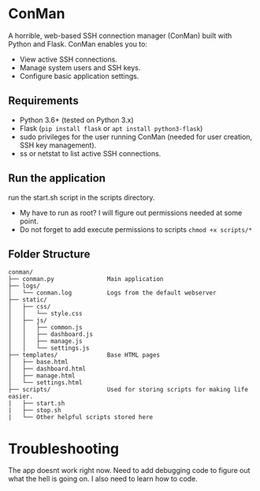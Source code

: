 # ConMan

A horrible, web-based SSH connection manager (ConMan) built with Python and Flask. ConMan enables you to:
- View active SSH connections.
- Manage system users and SSH keys.
- Configure basic application settings.

## Requirements
- Python 3.6+ (tested on Python 3.x)
- Flask (`pip install flask` or `apt install python3-flask`)
- sudo privileges for the user running ConMan (needed for user creation, SSH key management).
- ss or netstat to list active SSH connections.

## Run the application
run the start.sh script in the scripts directory.
- My have to run as root? I will figure out permissions needed at some point.
- Do not forget to add execute permissions to scripts `chmod +x scripts/*`

## Folder Structure
```
conman/
├── conman.py               Main application
├── logs/
│   └── conman.log          Logs from the default webserver
├── static/
│   ├── css/
│   │   └── style.css
│   ├── js/
│   │   ├── common.js
│   │   ├── dashboard.js
│   │   ├── manage.js
│   │   └── settings.js
├── templates/              Base HTML pages
│   ├── base.html
│   ├── dashboard.html
│   ├── manage.html
│   └── settings.html
├── scripts/                Used for storing scripts for making life easier. 
|   ├── start.sh
|   ├── stop.sh
|   └── Other helpful scripts stored here
```


# Troubleshooting
The app doesnt work right now. Need to add debugging code to figure out what the hell is going on. I also need to learn how to code.